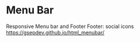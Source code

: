 # Menu Bar 
Responsive Menu bar and Footer 
Footer: social icons
https://gsepdev.github.io/html_menubar/
